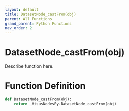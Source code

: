 ```yaml
---
layout: default
title: DatasetNode_castFrom(obj)
parent: All Functions
grand_parent: Python Functions
nav_order: 2
---
```


# DatasetNode_castFrom(obj)

Describe function here.

# Function Definition

```python
def DatasetNode_castFrom(obj):
    return _VisusNodesPy.DatasetNode_castFrom(obj)
```